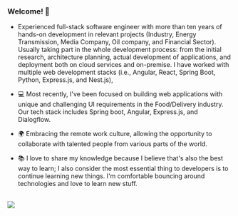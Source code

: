 ### Welcome! 👋
- Experienced full-stack software engineer with more than ten years of hands-on development in relevant projects (Industry, Energy Transmission, Media Company, Oil company, and Financial Sector). Usually taking part in the whole development process: from the initial research, architecture planning, actual development of applications, and deployment both on cloud services and on-premise. I have worked with multiple web development stacks (i.e., Angular, React, Spring Boot, Python, Express.js, and Nest.js), 

- 💻 Most recently, I've been focused on building web applications with unique and challenging UI requirements in the Food/Delivery industry. Our tech stack includes Spring boot, Angular, Express.js, and Dialogflow.

- 🌍 Embracing the remote work culture, allowing the opportunity to collaborate with talented people from various parts of the world.

- 📚 I love to share my knowledge because I believe that's also the best way to learn; I also consider the most essential thing to developers is to continue learning new things. I'm comfortable bouncing around technologies and love to learn new stuff.

<div style="display: inline_block"><br />
  <a href="https://www.linkedin.com/in/gustavo-figueiredo-8602966b/" target="_blank"><img src="https://img.shields.io/badge/-LinkedIn-%230077B5?style=for-the-badge&logo=linkedin&logoColor=white" target="_blank"></a>
</div>

